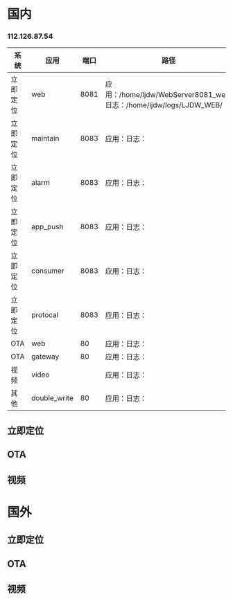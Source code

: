 # 国内

### 112.126.87.54

| 系统     | 应用         | 端口 | 路径                                                                |
| -------- | ------------ | ---- | ------------------------------------------------------------------- |
| 立即定位 | web          | 8081 | 应用：/home/ljdw/WebServer8081_web/ 日志：/home/ljdw/logs/LJDW_WEB/ |
| 立即定位 | maintain     | 8083 | 应用：日志：                                                        |
| 立即定位 | alarm     | 8083 | 应用：日志：                                                        |
| 立即定位 | app_push     | 8083 | 应用：日志：                                                        |
| 立即定位 | consumer     | 8083 | 应用：日志：                                                        |
| 立即定位 | protocal     | 8083 | 应用：日志：                                                        |
| OTA      | web          | 80   | 应用：日志：                                                        |
| OTA      | gateway      | 80   | 应用：日志：                                                        |
| 视频     | video        |      | 应用：日志：                                                        |
| 其他     | double_write | 80   | 应用：日志：                                                                    |


## 立即定位


## OTA

## 视频


# 国外

## 立即定位

## OTA

## 视频


